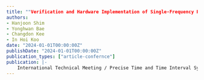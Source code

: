 ```yaml
---
title: ""Verification and Hardware Implementation of Single-Frequency RTK-Based Precise Relative Navigation for SNUGLITE-III CubeSat""
authors:
- Hanjoon Shim
- Yonghwan Bae
- Changdon Kee
- In Hoi Koo
date: "2024-01-01T00:00:00Z"
publishDate: "2024-01-01T00:00:00Z"
publication_types: ["article-confernce"]
publication: |-
    International Technical Meeting / Precise Time and Time Interval Systems and Application meeting (ITM/PTTI 2024)
---
```

